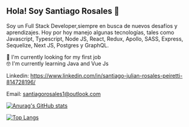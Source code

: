 ## Hola! Soy Santiago Rosales 👋

Soy un Full Stack  Developer,siempre en busca de nuevos desafíos y aprendizajes. Hoy por hoy manejo algunas tecnologías, tales como Javascript, Typescript, Node JS, React, Redux, Apollo, SASS, Express, Sequelize, Next JS, Postgres y  GraphQL.

🌱 I'm  currently looking for my first job  
🤓 I'm currently learning Java and Vue Js


Linkedin: https://www.linkedin.com/in/santiago-julian-rosales-peiretti-814728196/

Email: santiagorosales1@outlook.com

[![Anurag's GitHub stats](https://github-readme-stats.vercel.app/api?username=Santiago1934)](https://github.com/anuraghazra/github-readme-stats)


[![Top Langs](https://github-readme-stats.vercel.app/api/top-langs/?username=Santiago1934)](https://github.com/anuraghazra/github-readme-stats)

